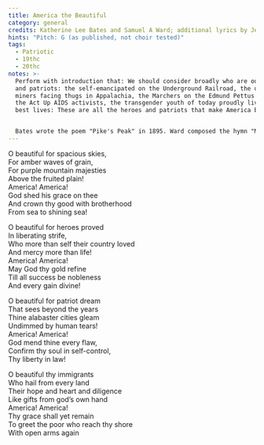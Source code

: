 ```yaml
---
title: America the Beautiful
category: general
credits: Katherine Lee Bates and Samuel A Ward; additional lyrics by Jesse Palidofsky
hints: "Pitch: G (as published, not choir tested)"
tags:
  - Patriotic
  - 19thc
  - 20thc
notes: >-
  Perform with introduction that: We should consider broadly who are our heroes
  and patriots: the self-emancipated on the Underground Railroad, the union coal
  miners facing thugs in Appalachia, the Marchers on the Edmund Pettus bridge,
  the Act Up AIDS activists, the transgender youth of today proudly living their
  best lives: These are all the heroes and patriots that make America beautiful.


  Bates wrote the poem "Pike's Peak" in 1895. Ward composed the hymn "Materna" in 1883. The two were brought together as "America the Beautiful" and published in 1910 by Oliver Ditson & Co.
---
```

O beautiful for spacious skies,\
For amber waves of grain,\
For purple mountain majesties\
Above the fruited plain!\
America! America!\
God shed his grace on thee\
And crown thy good with brotherhood\
From sea to shining sea!  

O beautiful for heroes proved\
In liberating strife,\
Who more than self their country loved\
And mercy more than life!\
America! America!\
May God thy gold refine\
Till all success be nobleness\
And every gain divine!  

O beautiful for patriot dream\
That sees beyond the years\
Thine alabaster cities gleam\
Undimmed by human tears!\
America! America!\
God mend thine every flaw,\
Confirm thy soul in self-control,\
Thy liberty in law!  

O beautiful thy immigrants\
Who hail from every land\
Their hope and heart and diligence\
Like gifts from god’s own hand\
America! America!\
Thy grace shall yet remain\
To greet the poor who reach thy shore\
With open arms again
